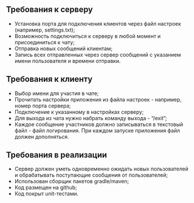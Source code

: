 ## Требования к серверу  
* Установка порта для подключения клиентов через файл настроек (например, settings.txt);  
* Возможность подключиться к серверу в любой момент и присоединиться к чату;  
* Отправка новых сообщений клиентам;  
* Запись всех отправленных через сервер сообщений с указанием имени пользователя и времени отправки.

## Требования к клиенту  
* Выбор имени для участия в чате;  
* Прочитать настройки приложения из файла настроек - например, номер порта сервера;  
* Подключение к указанному в настройках серверу;  
* Для выхода из чата нужно набрать команду выхода - “/exit”;  
* Каждое сообщение участников должно записываться в текстовый файл - файл логирования. При каждом запуске приложения файл должен дополняться.  

## Требования в реализации  
* Сервер должен уметь одновременно ожидать новых пользователей и обрабатывать поступающие сообщения от пользователей;  
* Использован сборщик пакетов gradle/maven;  
* Код размещен на github;  
* Код покрыт unit-тестами.  
